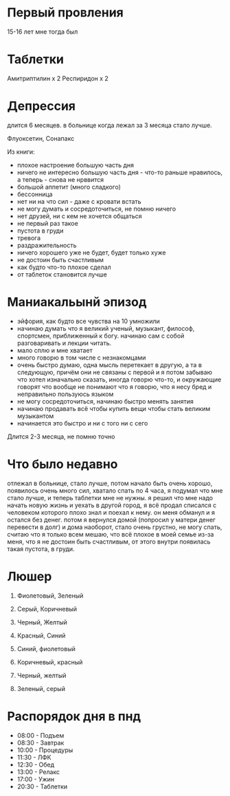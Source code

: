 # Первый провления

15-16 лет мне тогда был

# Таблетки

Амитриптилин х 2
Респиридон х 2

# Депрессия

длится 6 месяцев. в больнице когда лежал за 3 месяца стало лучше.

Флуоксетин, Сонапакс

Из книги:
- плохое настроение большую часть дня
- ничего не интересно большую часть дня - что-то раньше нравилось, а теперь - снова не нрввится
- большой аппетит (много сладкого)
- бессонница
- нет ни на что сил - даже с кровати встать
- не могу думать и сосредоточиться, не помню ничего
- нет друзей, ни с кем не хочется общаться
- не первый раз такое
- пустота в груди
- тревога
- раздражительность
- ничего хорошего уже не будет, будет только хуже 
- не достоин быть счастливым
- как будто что-то плохое сделал
- от таблеток становится лучше

# Маниакальынй эпизод

- эйфория, как будто все чувства на 10 умножили
- начинаю думать что я великий ученый, музыкант, философ, спортсмен, приближенный к богу. начинаю сам с собой разговаривать и лекции читать.
- мало сплю и мне хватает
- много говорю в том числе с незнакомцами
- очень быстро думаю, одна мысль перетекает в другую, а та в следующую, причём они не связаны с первой и я потом забываю что хотел изначально сказать, иногда говорю что-то, и окружающие говорят что вообще не понимают что я говорю, что я несу бред и неправильно пользуюсь языком
- не могу сосредоточиться, начинаю быстро менять занятия
- начинаю продавать всё чтобы купить вещи чтобы стать великим музыкантом
- начинается это быстро и ни с того ни с сего

Длится 2-3 месяца, не помню точно

# Что было недавно

отлежал в больнице, стало лучше, потом начало быть очень хорошо, появилось очень много сил, хватало спать по 4 часа, я подумал что мне стало лучше, и теперь таблетки мне не нужны. я решил что мне надо начать новую жизнь и уехать в другой город, я всё продал списался с человеком которого плохо знал и поехал к нему. он меня обманул и я остался без денег. потом я вернулся домой (попросил у матери денег перевести в долг) и дома наоборот, стало очень грустно, не могу спать, считаю что я только всем мешаю, что всё плохое в моей семье из-за меня, что я не достоин быть счастливым, от этого внутри появилась такая пустота, в груди.

#                  Люшер

1. Фиолетовый, Зеленый
2. Серый, Коричневый
3. Черный, Желтый
4. Красный, Синий

1. Синий, фиолетовый
2. Коричневый, красный
3. Черный, желтый
4. Зеленый, серый

#                  Распорядок дня в пнд

* 08:00 - Подъем
* 08:30 - Завтрак
* 10:00 - Процедуры
* 11:30 - ЛФК
* 12:30 - Обед
* 13:00 - Релакс
* 17:00 - Ужин
* 20:30 - Таблетки